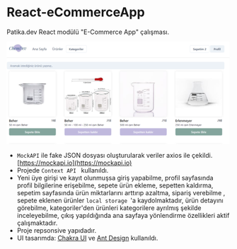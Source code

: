 # React-eCommerceApp
Patika.dev React modülü "E-Commerce App" çalışması.

![e-commerce](/public/assets/readme-ss.png)

* ```MockAPI``` ile fake JSON dosyası oluşturularak veriler axios ile çekildi. [https://mockapi.io](https://mockapi.io)
* Projede ```Context API ``` kullanıldı.
* Yeni üye girişi ve kayıt olunmuşsa giriş yapabilme, profil sayfasında profil bilgilerine erişebilme, sepete ürün ekleme, sepetten kaldırma, sepetim sayfasında ürün miktarlarını arttırıp azaltma, sipariş verebilme , sepete eklenen ürünler ```local storage ```'a kaydolmaktadır, ürün detayını görebilme, kategoriler'den ürünleri kategorilere ayrılmış şekilde inceleyebilme, çıkış yapıldığında ana sayfaya yönlendirme özellikleri aktif çalışmaktadır. 
* Proje repsonsive yapıdadır. 
* UI tasarımda: [Chakra UI](https://chakra-ui.com/) ve [Ant Design](https://ant.design/) kullanıldı.
